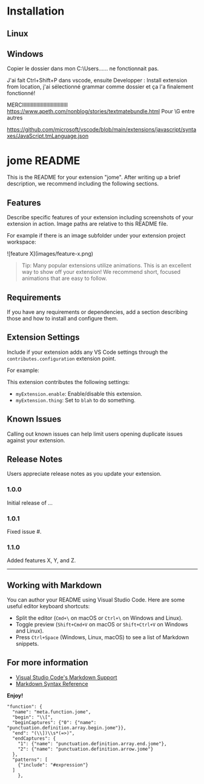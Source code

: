 # Installation

## Linux

## Windows

Copier le dossier dans mon C:\Users\...\... ne fonctionnait pas.

J'ai fait Ctrl+Shift+P dans vscode, ensuite Developper : Install extension from location,
j'ai sélectionné grammar comme dossier et ça l'a finalement fonctionné!


MERCIIIIIIIIIIIIIIIIIIIIIIIIIIIIIIII https://www.apeth.com/nonblog/stories/textmatebundle.html
Pour \G entre autres


https://github.com/microsoft/vscode/blob/main/extensions/javascript/syntaxes/JavaScript.tmLanguage.json

# jome README

This is the README for your extension "jome". After writing up a brief description, we recommend including the following sections.

## Features

Describe specific features of your extension including screenshots of your extension in action. Image paths are relative to this README file.

For example if there is an image subfolder under your extension project workspace:

\!\[feature X\]\(images/feature-x.png\)

> Tip: Many popular extensions utilize animations. This is an excellent way to show off your extension! We recommend short, focused animations that are easy to follow.

## Requirements

If you have any requirements or dependencies, add a section describing those and how to install and configure them.

## Extension Settings

Include if your extension adds any VS Code settings through the `contributes.configuration` extension point.

For example:

This extension contributes the following settings:

* `myExtension.enable`: Enable/disable this extension.
* `myExtension.thing`: Set to `blah` to do something.

## Known Issues

Calling out known issues can help limit users opening duplicate issues against your extension.

## Release Notes

Users appreciate release notes as you update your extension.

### 1.0.0

Initial release of ...

### 1.0.1

Fixed issue #.

### 1.1.0

Added features X, Y, and Z.

---

## Working with Markdown

You can author your README using Visual Studio Code. Here are some useful editor keyboard shortcuts:

* Split the editor (`Cmd+\` on macOS or `Ctrl+\` on Windows and Linux).
* Toggle preview (`Shift+Cmd+V` on macOS or `Shift+Ctrl+V` on Windows and Linux).
* Press `Ctrl+Space` (Windows, Linux, macOS) to see a list of Markdown snippets.

## For more information

* [Visual Studio Code's Markdown Support](http://code.visualstudio.com/docs/languages/markdown)
* [Markdown Syntax Reference](https://help.github.com/articles/markdown-basics/)

**Enjoy!**















    "function": {
      "name": "meta.function.jome",
      "begin": "\\[",
      "beginCaptures": {"0": {"name": "punctuation.definition.array.begin.jome"}},
      "end": "(\\])\\s*(=>)",
      "endCaptures": {
        "1": {"name": "punctuation.definition.array.end.jome"},
        "2": {"name": "punctuation.definition.arrow.jome"}
      },
      "patterns": [
        {"include": "#expression"}
      ]
		},